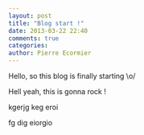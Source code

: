 ```yaml
---
layout: post
title: "Blog start !"
date: 2013-03-22 22:40
comments: true
categories: 
author: Pierre Ecormier
---
```


Hello, so this blog is finally starting \o/

Hell yeah, this is gonna rock !


kgerjg keg eroi


fg dig eiorgio

